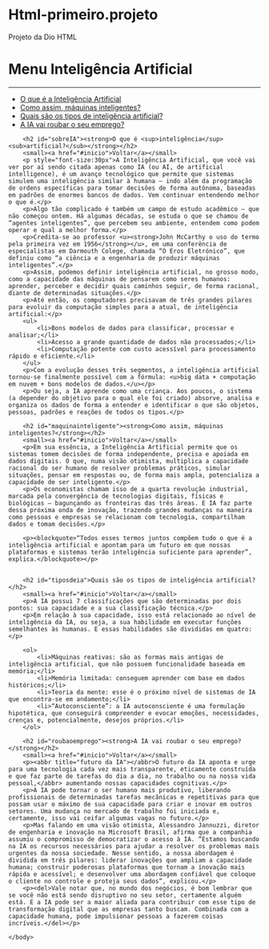 # Html-primeiro.projeto
Projeto da Dio HTML

<html>
    <head>
        <title>Home</title>
    </head>
    <body>
        <h1 id="inicio"><strong>Menu Inteligência Artificial</strong></h1>
        <hr />
        <ul>
            <li><a href="#sobreIA">O que é a Inteligência Artificial</a></li>
            <li><a href="#maquinainteligente">Como assim, máquinas inteligentes?</a></li>
            <li><a href="#tiposdeia">Quais são os tipos de inteligência artificial?</a></li>
            <li><a href="#roubaoemprego">A IA vai roubar o seu emprego?</a></li>
        </ul>

        <h2 id="sobreIA"><strong>O que é <sup>inteligência</sup> <sub>artificial?</sub></strong></h2>
        <small><a href="#inicio">Voltar</a></small>
        <p style="font-size:30px">A Inteligência Artificial, que você vai ver por aí sendo citada apenas como IA (ou AI, de artificial intelligence), é um avanço tecnológico que permite que sistemas simulem uma inteligência similar à humana — indo além da programação de ordens específicas para tomar decisões de forma autônoma, baseadas em padrões de enormes bancos de dados. Vem continuar entendendo melhor o que é.</p>
        <p>Algo tão complicado é também um campo de estudo acadêmico — que não começou ontem. Há algumas décadas, se estuda o que se chamou de “agentes inteligentes”, que percebem seu ambiente, entendem como podem operar e qual a melhor forma.</p>
        <p>Credita-se ao professor <u><strong>John McCarthy o uso do termo pela primeira vez em 1956</strong></u>, em uma conferência de especialistas em Darmouth Colege, chamada “O Eros Eletrónico”, que definiu como “a ciência e a engenharia de produzir máquinas inteligentes”.</p>
        <p>Assim, podemos definir inteligência artificial, no grosso modo, como a capacidade das máquinas de pensarem como seres humanos: aprender, perceber e decidir quais caminhos seguir, de forma racional, diante de determinadas situações.</p>
        <p>Até então, os computadores precisavam de três grandes pilares para evoluir da computação simples para a atual, de inteligência artificial:</p>
        <ul>
            <li>Bons modelos de dados para classificar, processar e analisar;</li>
            <li>Acesso a grande quantidade de dados não processados;</li>
            <li>Computação potente com custo acessível para processamento rápido e eficiente.</li>
        </ul>
        <p>Com a evolução desses três segmentos, a inteligência artificial tornou-se finalmente possível com a fórmula: <u>big data + computação em nuvem + bons modelos de dados.</u></p>
        <p>Ou seja, a IA aprende como uma criança. Aos poucos, o sistema (a depender do objetivo para o qual ele foi criado) absorve, analisa e organiza os dados de forma a entender e identificar o que são objetos, pessoas, padrões e reações de todos os tipos.</p>

        <h2 id="maquinainteligente"><strong>Como assim, máquinas inteligentes?</strong></h2>
        <small><a href="#inicio">Voltar</a></small>
        <p>Em sua essência, a Inteligência Artificial permite que os sistemas tomem decisões de forma independente, precisa e apoiada em dados digitais. O que, numa visão otimista, multiplica a capacidade racional do ser humano de resolver problemas práticos, simular situações, pensar em respostas ou, de forma mais ampla, potencializa a capacidade de ser inteligente.</p>
        <p>Os economistas chamam isso de a quarta revolução industrial, marcada pela convergência de tecnologias digitais, físicas e biológicas — bagunçando as fronteiras das três áreas. E IA faz parte dessa próxima onda de inovação, trazendo grandes mudanças na maneira como pessoas e empresas se relacionam com tecnologia, compartilham dados e tomam decisões.</p>
        
        <p><blockquote>“Todos esses termos juntos compõem tudo o que é a inteligência artificial e apontam para um futuro em que nossas plataformas e sistemas terão inteligência suficiente para aprender”, explica.</blockquote></p>


        <h2 id="tiposdeia">Quais são os tipos de inteligência artificial?</h2>
        <small><a href="#inicio">Voltar</a></small>
        <p>A IA possui 7 classificações que são determinadas por dois pontos: sua capacidade e a sua classificação técnica.</p>
        <p>Em relação à sua capacidade, isso está relacionado ao nível de inteligência da IA, ou seja, a sua habilidade em executar funções semelhantes às humanas. E essas habilidades são divididas em quatro:</p>

        <ol>
            <li>Máquinas reativas: são as formas mais antigas de inteligência artificial, que não possuem funcionalidade baseada em memória;</li>
            <li>Memória limitada: conseguem aprender com base em dados históricos;</li>
            <li>Teoria da mente: esse é o próximo nível de sistemas de IA que encontra-se em andamento;</li>
            <li>“Autoconsciente”: a IA autoconsciente é uma formulação hipotética, que conseguirá compreender e evocar emoções, necessidades, crenças e, potencialmente, desejos próprios.</li>
        </ol>

        <h2 id="roubaoemprego"><strong>A IA vai roubar o seu emprego?</strong></h2>
        <small><a href="#inicio">Voltar</a></small>
        <p><abbr title="futuro da IA"></abbr>O futuro da IA aponta e urge para uma tecnologia cada vez mais transparente, eticamente construída e que faz parte de tarefas do dia a dia, no trabalho ou na nossa vida pessoal,</abbr> aumentando nossas capacidades cognitivas.</p>
        <p>A IA pode tornar o ser humano mais produtivo, liberando profissionais de determinadas tarefas mecânicas e repetitivas para que possam usar o máximo de sua capacidade para criar e inovar em outros setores. Uma mudança no mercado de trabalho foi iniciada e, certamente, isso vai ceifar algumas vagas no futuro.</p>
        <p>Mas falando em uma visão otimista, Alessandro Jannuzzi, diretor de engenharia e inovação na Microsoft Brasil, afirma que a companhia assumiu o compromisso de democratizar o acesso à IA. “Estamos buscando na IA os recursos necessários para ajudar a resolver os problemas mais urgentes da nossa sociedade. Nesse sentido, a nossa abordagem é dividida em três pilares: liderar inovações que ampliam a capacidade humana; construir poderosas plataformas que tornam a inovação mais rápida e acessível; e desenvolver uma abordagem confiável que coloque o cliente no controle e proteja seus dados”, explicou.</p>
        <p><del>Vale notar que, no mundo dos negócios, é bom lembrar que se você não está sendo disruptivo no seu setor, certamente alguém está. E a IA pode ser a maior aliada para contribuir com esse tipo de transformação digital que as empresas tanto buscam. Combinada com a capacidade humana, pode impulsionar pessoas a fazerem coisas incríveis.</del></p>

    </body>



</html>
